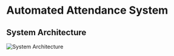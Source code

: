 # Automated Attendance System

## System Architecture


![System Architecture](https://github.com/SharadaShehan/Automated_Attendance_System/assets/107914899/c95a2021-b561-4174-9f17-b0ff0740dd17)
